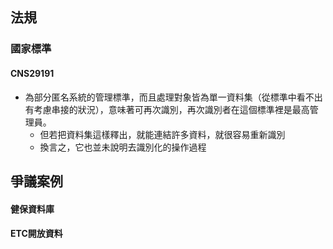 ## 法規
### 國家標準
#### CNS29191
- 為部分匿名系統的管理標準，而且處理對象皆為單一資料集（從標準中看不出有考慮串接的狀況），意味著可再次識別，再次識別者在這個標準裡是最高管理員。  
    - 但若把資料集這樣釋出，就能連結許多資料，就很容易重新識別
    - 換言之，它也並未說明去識別化的操作過程


## 爭議案例
#### 健保資料庫
#### ETC開放資料
